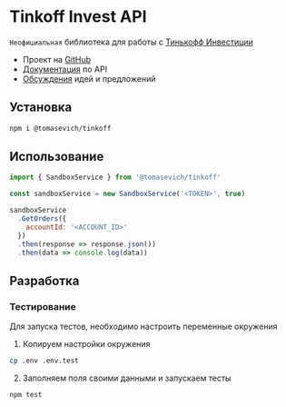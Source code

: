 # Tinkoff Invest API

`Неофициальная` библиотека для работы с [Тинькофф Инвестиции](https://www.tinkoff.ru/invest/)

- Проект на [GitHub](https://github.com/tomasevich/tinkoff)
- [Документация](https://tomasevich.github.io/tinkoff) по API
- [Обсуждения](https://github.com/tomasevich/tinkoff/discussions) идей и предложений

## Установка

```sh
npm i @tomasevich/tinkoff
```

## Использование

```js
import { SandboxService } from '@tomasevich/tinkoff'

const sandboxService = new SandboxService('<TOKEN>', true)

sandboxService
  .GetOrders({
    accountId: '<ACCOUNT_ID>'
  })
  .then(response => response.json())
  .then(data => console.log(data))
```

## Разработка

### Тестирование

Для запуска тестов, необходимо настроить переменные окружения

1. Копируем настройки окружения

```sh
cp .env .env.test
```

2. Заполняем поля своими данными и запускаем тесты

```sh
npm test
```
